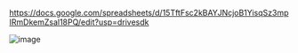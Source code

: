 https://docs.google.com/spreadsheets/d/15TftFsc2kBAYJNcjoB1YisqSz3mpIRmDkemZsal18PQ/edit?usp=drivesdk

![image](https://github.com/user-attachments/assets/aa39cc7c-e00c-4c61-aa09-e393ce978263)
